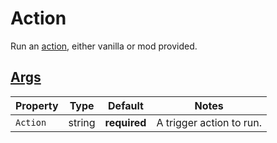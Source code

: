 # Action

Run an [action](https://stardewvalleywiki.com/Modding:Trigger_actions), either vanilla or mod provided.

## [Args](~/api/TrinketTinker.Models.AbilityArgs.ActionArgs.yml)

| Property | Type | Default | Notes |
| -------- | ---- | ------- | ----- |
| `Action` | string | **required** | A trigger action to run. |
